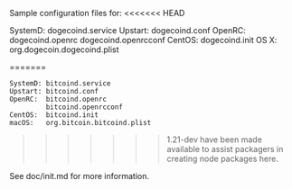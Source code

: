 Sample configuration files for:
<<<<<<< HEAD

SystemD: dogecoind.service
Upstart: dogecoind.conf
OpenRC:  dogecoind.openrc
         dogecoind.openrcconf
CentOS:  dogecoind.init
OS X:    org.dogecoin.dogecoind.plist

=======
```
SystemD: bitcoind.service
Upstart: bitcoind.conf
OpenRC:  bitcoind.openrc
         bitcoind.openrcconf
CentOS:  bitcoind.init
macOS:   org.bitcoin.bitcoind.plist
```
>>>>>>> 1.21-dev
have been made available to assist packagers in creating node packages here.

See doc/init.md for more information.
